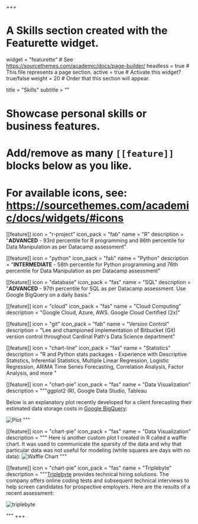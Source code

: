 +++
# A Skills section created with the Featurette widget.
widget = "featurette"  # See https://sourcethemes.com/academic/docs/page-builder/
headless = true  # This file represents a page section.
active = true  # Activate this widget? true/false
weight = 20  # Order that this section will appear.

title = "Skills"
subtitle = ""

# Showcase personal skills or business features.
# 
# Add/remove as many `[[feature]]` blocks below as you like.
# 
# For available icons, see: https://sourcethemes.com/academic/docs/widgets/#icons

[[feature]]
  icon = "r-project"
  icon_pack = "fab"
  name = "R"
  description = "**ADVANCED** - 93rd percentile for R programming and 86th percentile for Data Manipulation as per Datacamp assessment"

[[feature]]
  icon = "python"
  icon_pack = "fab"
  name = "Python"
  description = "**INTERMEDIATE** - 58th percentile for Python programming and 76th percentile for Data Manipulation as per Datacamp assessment"   

[[feature]]
  icon = "database"
  icon_pack = "fas"
  name = "SQL"
  description = "**ADVANCED** - 97th percentile for SQL as per Datacamp assessment. Use Google BigQuery on a daily basis." 

[[feature]]
  icon = "cloud"
  icon_pack = "fas"
  name = "Cloud Computing"
  description = "Google Cloud, Azure, AWS. Google Cloud Certified (2x)" 

[[feature]]
  icon = "git"
  icon_pack = "fab"
  name = "Version Control"
  description = "Lee and championed implementation of Bitbucket (Git) version control throughout Cardinal Path's Data Science department" 

[[feature]]
  icon = "chart-line"
  icon_pack = "fas"
  name = "Statistics"
  description = "R and Python stats packages - Experience with Descriptive Statistics, Inferential Statistics, Multiple Linear Regression, Logistic Regression, ARIMA Time Series Forecasting, Correlation Analysis, Factor Analysis, and more "  

[[feature]]
  icon = "chart-pie"
  icon_pack = "fas"
  name = "Data Visualization"
  description = """ggplot2 (R), Google Data Studio, Tableau 
  
  Below is an explanatory plot recently developed for a client forecasting their estimated data storage costs in [Google BigQuery](https://cloud.google.com/bigquery/): 
  
  ![Plot](img/ggplot2.jpg)
  """
  
[[feature]]
  icon = "chart-pie"
  icon_pack = "fas"
  name = "Data Visualization"
  description = """
  Here is another custom plot I created in R called a waffle chart. It was used to communicate the sparsity of the data and why that particular data was not useful for modeling (white squares are days with no data):
  ![Waffle Chart](img/waffle_chart.png)
  """
  
  [[feature]]
  icon = "chart-pie"
  icon_pack = "fas"
  name = "Triplebyte"
  description = """[Triplebyte](https://triplebyte.com) provides technical hiring solutions. The company offers online coding tests and subsequent technical interviews to help screen candidates for prospective employers. Here are the results of a recent assessment:
  
  ![triplebyte](img/triplebyte_skills.png)

  """
+++

